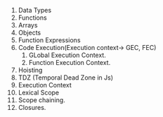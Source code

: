 1. Data Types
2. Functions
3. Arrays
4. Objects
5. Function Expressions
6. Code Execution(Execution context-> GEC, FEC) 
    1. GLobal Execution Context.
    2. Function Execution Context.
7. Hoisting
8. TDZ (Temporal Dead Zone in Js)
9. Execution Context
10. Lexical Scope
11. Scope chaining.
12. Closures.
